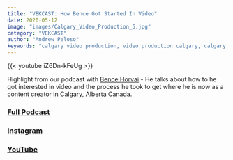 ```yaml
---
title: "VEKCAST: How Bence Got Started In Video"
date: 2020-05-12
image: "images/Calgary_Video_Production_5.jpg"
category: "VEKCAST"
author: "Andrew Peloso"
keywords: "calgary video production, video production calgary, calgary video company"
---
```


{{< youtube iZ6Dn-kFeUg >}}

Highlight from our podcast with [Bence Horvai](https://www.bencehorvai.com/) - He talks about how to he got interested in video and the process he took to get where he is now as a content creator in Calgary, Alberta Canada.

### [Full Podcast](https://anchor.fm/vek-labs)

### [Instagram](https://www.instagram.com/veklabs/)

### [YouTube](https://www.youtube.com/channel/UC_8CmynHCINGSOZftHJGoUQ)
